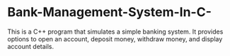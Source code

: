 # Bank-Management-System-In-C-
This is a C++ program that simulates a simple banking system. It provides options to open an account, deposit money, withdraw money, and display account details.
